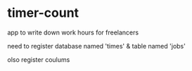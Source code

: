 # timer-count
app to write down work hours for freelancers


need to register database named 'times' & table named 'jobs' 

olso register coulums


